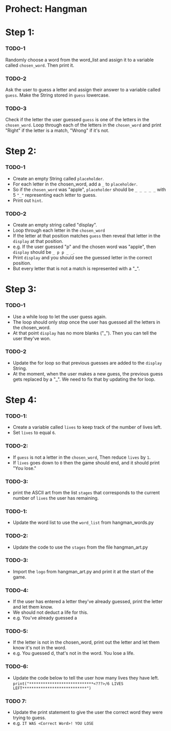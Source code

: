 # Prohect: Hangman

# Step 1: 

### TODO-1 
Randomly choose a word from the word_list and assign it to a variable called `chosen_word`. Then print it.

### TODO-2 
Ask the user to guess a letter and assign their answer to a variable called `guess`. Make the String stored in `guess` lowercase.

### TODO-3 
Check if the letter the user guessed `guess` is one of the letters in the `chosen_word`. Loop through each of the letters in the `chosen_word`  and print "Right" if the letter is a match, "Wrong" if it's not.

# Step 2: 

### TODO-1
- Create an empty String called `placeholder`.
- For each letter in the chosen_word, add a `_` to `placeholder`.
- So if the `chosen_word` was "apple", `placeholder` should be `_ _ _ _ _` with 5 `"_"` representing each letter to guess.
- Print out `hint`.

### TODO-2
- Create an empty string called "display".
- Loop through each letter in the `chosen_word`
- If the letter at that position matches `guess` then reveal that letter in the `display` at that position.
- e.g. If the user guessed "p" and the chosen word was "apple", then `display` should be `_ p p _ _`.
- Print `display` and you should see the guessed letter in the correct position.
- But every letter that is not a match is represented with a "_".

# Step 3: 

### TODO-1
- Use a while loop to let the user guess again. 
- The loop should only stop once the user has guessed all the letters in the chosen_word.
- At that point `display` has no more blanks ("_"). Then you can tell the user they've won.

### TODO-2
- Update the for loop so that previous guesses are added to the `display` String.
- At the moment, when the user makes a new guess, the previous guess gets replaced by a "_". We need to fix that by updating the for loop.

# Step 4: 

### TODO-1: 
- Create a variable called `lives` to keep track of the number of lives left.
- Set `lives` to equal `6`.

### TODO-2: 
- If `guess` is not a letter in the `chosen_word`, Then reduce `lives` by `1`. 
- If `lives` goes down to `0` then the game should end, and it should print "You lose."

### TODO-3: 
- print the ASCII art from the list `stages` that corresponds to the current number of `lives` the user has remaining.

### TODO-1: 
- Update the word list to use the `word_list` from hangman_words.py

### TODO-2: 
- Update the code to use the `stages` from the file hangman_art.py

### TODO-3: 
- Import the `logo` from hangman_art.py and print it at the start of the game.

### TODO-4: 
- If the user has entered a letter they've already guessed, print the letter and let them know.
- We should not deduct a life for this.
- e.g. You've already guessed a

### TODO-5: 
- If the letter is not in the chosen_word, print out the letter and let them know it's not in the word.
- e.g. You guessed d, that's not in the word. You lose a life.

### TODO-6: 
- Update the code below to tell the user how many lives they have left.
```print("****************************<???>/6 LIVES LEFT****************************")```

### TODO 7: 
- Update the print statement to give the user the correct word they were trying to guess.
- e.g. `IT WAS <Correct Word>! YOU LOSE`

